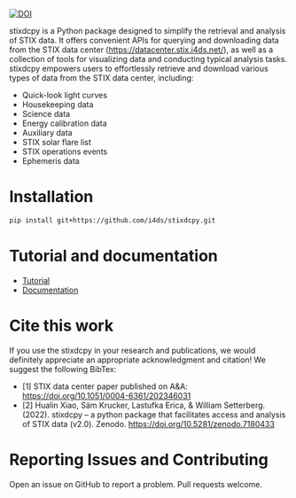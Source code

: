 
[![DOI](https://zenodo.org/badge/DOI/10.5281/zenodo.7180433.svg)](https://doi.org/10.5281/zenodo.7180433)

stixdcpy is a Python package designed to simplify the retrieval and analysis of STIX data. It offers convenient APIs for querying and downloading data from the STIX data center (https://datacenter.stix.i4ds.net/), as well as a collection of tools for visualizing data and conducting typical analysis tasks. stixdcpy empowers users to effortlessly retrieve and download various types of data from the STIX data center, including:

* Quick-look light curves
* Housekeeping data
* Science data
* Energy calibration data
* Auxiliary data
* STIX solar flare list
* STIX operations events
* Ephemeris data

# Installation


```sh
pip install git+https://github.com/i4ds/stixdcpy.git
```


# Tutorial and documentation

- [Tutorial](https://github.com/i4ds/stixdcpy/blob/master/examples/tutorial.ipynb)
- [Documentation](https://drhlxiao.github.io/stixdcpy/)



#  Cite this work
If you use the stixdcpy in your research and publications, we would definitely appreciate an appropriate acknowledgment and citation! We suggest the following BibTex:
* [1] STIX data center paper published on A&A: https://doi.org/10.1051/0004-6361/202346031
* [2] Hualin Xiao, Säm Krucker, Lastufka Erica, & William Setterberg. (2022). stixdcpy – a python package that facilitates access and analysis of STIX data (v2.0). Zenodo. https://doi.org/10.5281/zenodo.7180433

# Reporting Issues and Contributing
Open an issue on GitHub to report a problem. Pull requests welcome.
